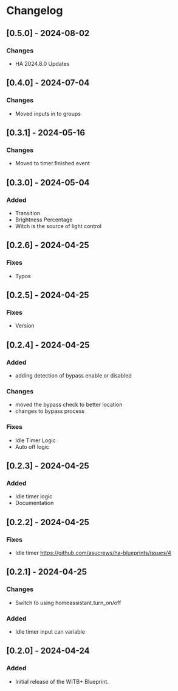 # Changelog

## [0.5.0] - 2024-08-02

### Changes

- HA 2024.8.0 Updates

## [0.4.0] - 2024-07-04

### Changes

- Moved inputs in to groups

## [0.3.1] - 2024-05-16

### Changes

- Moved to timer.finished event

## [0.3.0] - 2024-05-04

### Added

- Transition
- Brightness Percentage
- Witch is the source of light control

## [0.2.6] - 2024-04-25

### Fixes

- Typos

## [0.2.5] - 2024-04-25

### Fixes

- Version

## [0.2.4] - 2024-04-25

### Added

- adding detection of bypass enable or disabled

### Changes

- moved the bypass check to better location
- changes to bypass process

### Fixes

- Idle Timer Logic
- Auto off logic

## [0.2.3] - 2024-04-25

### Added

- Idle timer logic
- Documentation

## [0.2.2] - 2024-04-25

### Fixes

- Idle timer <https://github.com/asucrews/ha-blueprints/issues/4>

## [0.2.1] - 2024-04-25

### Changes

- Switch to using homeassistant.turn_on/off

### Added

- Idle timer input can variable

## [0.2.0] - 2024-04-24

### Added

- Initial release of the WITB+ Blueprint.
